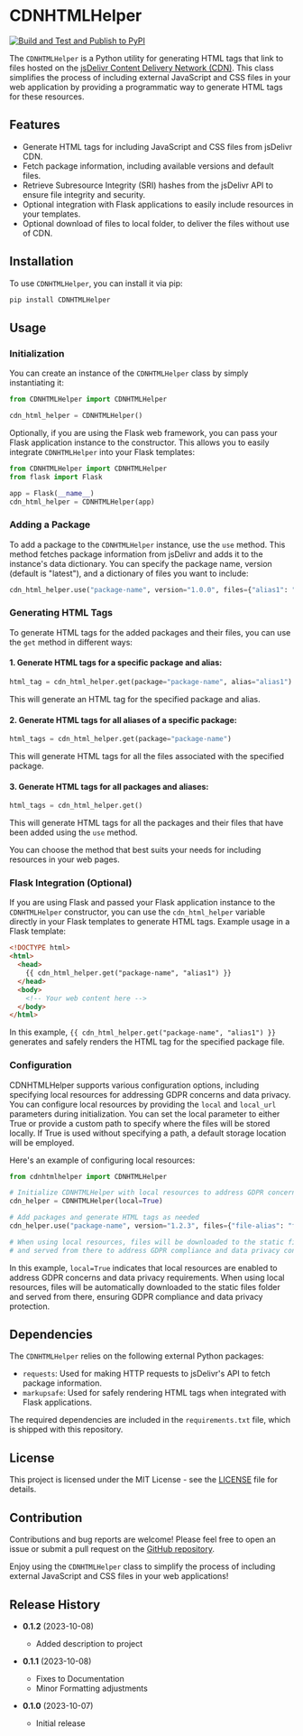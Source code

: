 # CDNHTMLHelper

[![Build and Test and Publish to PyPI](https://github.com/dbautz/CDNHTMLHelper/actions/workflows/publish-to-pypi.yml/badge.svg)](https://github.com/dbautz/CDNHTMLHelper/actions/workflows/publish-to-pypi.yml)

The `CDNHTMLHelper` is a Python utility for generating HTML tags that link to files hosted on the [jsDelivr Content Delivery Network (CDN)](https://www.jsdelivr.com/). This class simplifies the process of including external JavaScript and CSS files in your web application by providing a programmatic way to generate HTML tags for these resources.

## Features

- Generate HTML tags for including JavaScript and CSS files from jsDelivr CDN.
- Fetch package information, including available versions and default files.
- Retrieve Subresource Integrity (SRI) hashes from the jsDelivr API to ensure file integrity and security.
- Optional integration with Flask applications to easily include resources in your templates.
- Optional download of files to local folder, to deliver the files without use of CDN.

## Installation

To use `CDNHTMLHelper`, you can install it via pip:

```bash
pip install CDNHTMLHelper
```

## Usage

### Initialization

You can create an instance of the `CDNHTMLHelper` class by simply instantiating it:

```python
from CDNHTMLHelper import CDNHTMLHelper

cdn_html_helper = CDNHTMLHelper()
```

Optionally, if you are using the Flask web framework, you can pass your Flask application instance to the constructor. This allows you to easily integrate `CDNHTMLHelper` into your Flask templates:

```python
from CDNHTMLHelper import CDNHTMLHelper
from flask import Flask

app = Flask(__name__)
cdn_html_helper = CDNHTMLHelper(app)
```

### Adding a Package

To add a package to the `CDNHTMLHelper` instance, use the `use` method. This method fetches package information from jsDelivr and adds it to the instance's data dictionary. You can specify the package name, version (default is "latest"), and a dictionary of files you want to include:

```python
cdn_html_helper.use("package-name", version="1.0.0", files={"alias1": "file1.js", "alias2": "file2.css"})
```

### Generating HTML Tags

To generate HTML tags for the added packages and their files, you can use the `get` method in different ways:

#### 1. Generate HTML tags for a specific package and alias:

```python
html_tag = cdn_html_helper.get(package="package-name", alias="alias1")
```

This will generate an HTML tag for the specified package and alias.

#### 2. Generate HTML tags for all aliases of a specific package:

```python
html_tags = cdn_html_helper.get(package="package-name")
```

This will generate HTML tags for all the files associated with the specified package.

#### 3. Generate HTML tags for all packages and aliases:

```python
html_tags = cdn_html_helper.get()
```

This will generate HTML tags for all the packages and their files that have been added using the `use` method.

You can choose the method that best suits your needs for including resources in your web pages.

### Flask Integration (Optional)

If you are using Flask and passed your Flask application instance to the `CDNHTMLHelper` constructor, you can use the `cdn_html_helper` variable directly in your Flask templates to generate HTML tags. Example usage in a Flask template:

```html
<!DOCTYPE html>
<html>
  <head>
    {{ cdn_html_helper.get("package-name", "alias1") }}
  </head>
  <body>
    <!-- Your web content here -->
  </body>
</html>
```

In this example, `{{ cdn_html_helper.get("package-name", "alias1") }}` generates and safely renders the HTML tag for the specified package file.

### Configuration

CDNHTMLHelper supports various configuration options, including specifying local resources for addressing GDPR concerns and data privacy. You can configure local resources by providing the `local` and `local_url` parameters during initialization. You can set the local parameter to either True or provide a custom path to specify where the files will be stored locally. If True is used without specifying a path, a default storage location will be employed.

Here's an example of configuring local resources:

```python
from cdnhtmlhelper import CDNHTMLHelper

# Initialize CDNHTMLHelper with local resources to address GDPR concerns
cdn_helper = CDNHTMLHelper(local=True)

# Add packages and generate HTML tags as needed
cdn_helper.use("package-name", version="1.2.3", files={"file-alias": "file-name.css"})

# When using local resources, files will be downloaded to the static files folder
# and served from there to address GDPR compliance and data privacy concerns.
```

In this example, `local=True` indicates that local resources are enabled to address GDPR concerns and data privacy requirements. When using local resources, files will be automatically downloaded to the static files folder and served from there, ensuring GDPR compliance and data privacy protection.

## Dependencies

The `CDNHTMLHelper` relies on the following external Python packages:

- `requests`: Used for making HTTP requests to jsDelivr's API to fetch package information.
- `markupsafe`: Used for safely rendering HTML tags when integrated with Flask applications.

The required dependencies are included in the `requirements.txt` file, which is shipped with this repository.

## License

This project is licensed under the MIT License - see the [LICENSE](LICENSE) file for details.

## Contribution

Contributions and bug reports are welcome! Please feel free to open an issue or submit a pull request on the [GitHub repository](https://github.com/dbautz/CDNHTMLHelper).

Enjoy using the `CDNHTMLHelper` class to simplify the process of including external JavaScript and CSS files in your web applications!

## Release History

- **0.1.2** (2023-10-08)

  - Added description to project

- **0.1.1** (2023-10-08)

  - Fixes to Documentation
  - Minor Formatting adjustments

- **0.1.0** (2023-10-07)

  - Initial release
